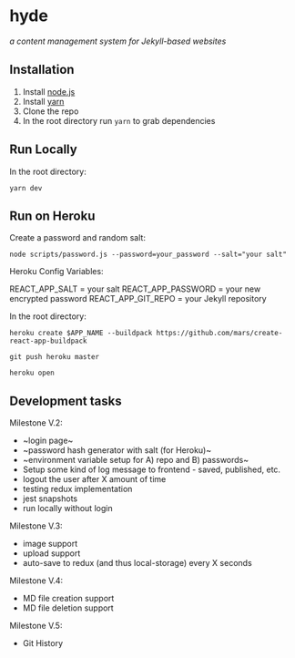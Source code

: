 # hyde
_a content management system for Jekyll-based websites_

## Installation

1. Install [node.js](https://nodejs.org/en/download/)
2. Install [yarn](https://yarnpkg.com/en/)
2. Clone the repo
3. In the root directory run `yarn` to grab dependencies

## Run Locally

In the root directory:

`yarn dev`

## Run on Heroku

Create a password and random salt:

`node scripts/password.js --password=your_password --salt="your salt"`

Heroku Config Variables:

REACT_APP_SALT = your salt
REACT_APP_PASSWORD = your new encrypted password
REACT_APP_GIT_REPO = your Jekyll repository

In the root directory:

```
heroku create $APP_NAME --buildpack https://github.com/mars/create-react-app-buildpack

git push heroku master

heroku open

```

## Development tasks

Milestone V.2:

- ~login page~
- ~password hash generator with salt (for Heroku)~
- ~environment variable setup for A) repo and B) passwords~
- Setup some kind of log message to frontend - saved, published, etc.
- logout the user after X amount of time
- testing redux implementation
- jest snapshots
- run locally without login

Milestone V.3:
- image support
- upload support
- auto-save to redux (and thus local-storage) every X seconds

Milestone V.4:
- MD file creation support
- MD file deletion support

Milestone V.5:
- Git History
